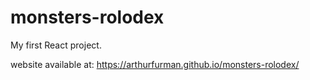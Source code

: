 # monsters-rolodex
My first React project.

website available at: https://arthurfurman.github.io/monsters-rolodex/
